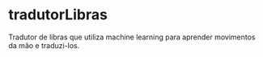 # tradutorLibras
Tradutor de libras que utiliza machine learning para aprender movimentos da mão e traduzi-los.
